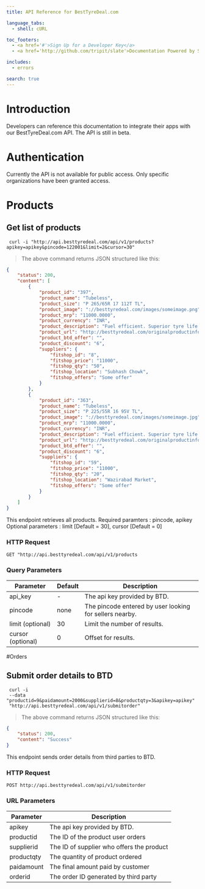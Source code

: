 ```yaml
---
title: API Reference for BestTyreDeal.com

language_tabs:
  - shell: cURL

toc_footers:
  - <a href='#'>Sign Up for a Developer Key</a>
  - <a href='http://github.com/tripit/slate'>Documentation Powered by Slate</a>

includes:
  - errors

search: true
---
```


# Introduction

Developers can reference this documentation to integrate their apps with our BestTyreDeal.com API. The API is still in beta.

# Authentication

Currently the API is not available for public access. Only specific organizations have been granted access.

# Products

## Get list of products

```shell
 curl -i "http://api.besttyredeal.com/api/v1/products?apikey=apikey&pincode=122001&limit=2&cursor=30"
```

> The above command returns JSON structured like this:

```json
{
    "status": 200,
    "content": [
        {
            "product_id": "397",
            "product_name": "Tubeless",
            "product_size": "P 265/65R 17 112T TL",
            "product_image": "://besttyredeal.com/images/someimage.png",
            "product_mrp": "11000.0000",
            "product_currency": "INR",
            "product_description": "Fuel efficient. Superior tyre life.",
            "product_url": "http://besttyredeal.com/originalproductinfopage",
            "product_btd_offer": "",
            "product_discount": "6",
            "suppliers": {
                "fitshop_id": "8",
                "fitshop_price": "11000",
                "fitshop_qty": "50",
                "fitshop_location": "Subhash Chowk",
                "fitshop_offers": "Some offer"
            }
        },
        {
            "product_id": "363",
            "product_name": "Tubeless",
            "product_size": "P 225/55R 16 95V TL",
            "product_image": "://besttyredeal.com/images/someimage.jpg",
            "product_mrp": "11000.0000",
            "product_currency": "INR",
            "product_description": "Fuel efficient. Superior tyre life.",
            "product_url": "http://besttyredeal.com/originalproductinfopage",
            "product_btd_offer": "",
            "product_discount": "6",
            "suppliers": {
                "fitshop_id": "59",
                "fitshop_price": "11000",
                "fitshop_qty": "20",
                "fitshop_location": "Wazirabad Market",
                "fitshop_offers": "Some offer"
            }
        }
    ]
}
```

This endpoint retrieves all products. 
Required paramters : pincode, apikey
Optional parameters : limit [Default = 30], cursor [Default = 0]

### HTTP Request

`GET "http://api.besttyredeal.com/api/v1/products`

### Query Parameters

Parameter | Default | Description
--------- | ------- | -----------
api_key | - | The api key provided by BTD.
pincode | none | The pincode entered by user looking for sellers nearby.
limit (optional)   | 30   | Limit the number of results.
cursor (optional)  | 0    | Offset for results.

#Orders

## Submit order details to BTD

```shell
 curl -i 
 --data "productid=9&paidamount=2000&supplierid=8&productqty=3&apikey=apikey" 
 "http://api.besttyredeal.com/api/v1/submitorder"
```

> The above command returns JSON structured like this:

```json
{
    "status": 200,
    "content": "Success"
}
```

This endpoint sends order details from third parties to BTD.

### HTTP Request

`POST http://api.besttyredeal.com/api/v1/submitorder`

### URL Parameters

Parameter | Description
--------- | -----------
apikey | The api key provided by BTD.
productid | The ID of the product user orders
supplierid | The ID of supplier who offers the product
productqty | The quantity of product ordered
paidamount | The final amount paid by customer
orderid | The order ID generated by third party

